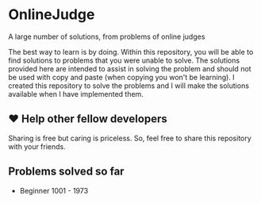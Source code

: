 # OnlineJudge

A large number of solutions, from problems of online judges

The best way to learn is by doing. Within this repository, you will be able to find solutions to problems that you were unable to solve.
The solutions provided here are intended to assist in solving the problem and should not be used with copy and paste (when copying you
won't be learning). I created this repository to solve the problems and I will make the solutions available when I have implemented them.

## ❤️ Help other fellow developers

Sharing is free but caring is priceless. So, feel free to share this repository with your friends.

## Problems solved so far
<ul>
  
  <li>Beginner 1001 - 1973</li>

</ul>
